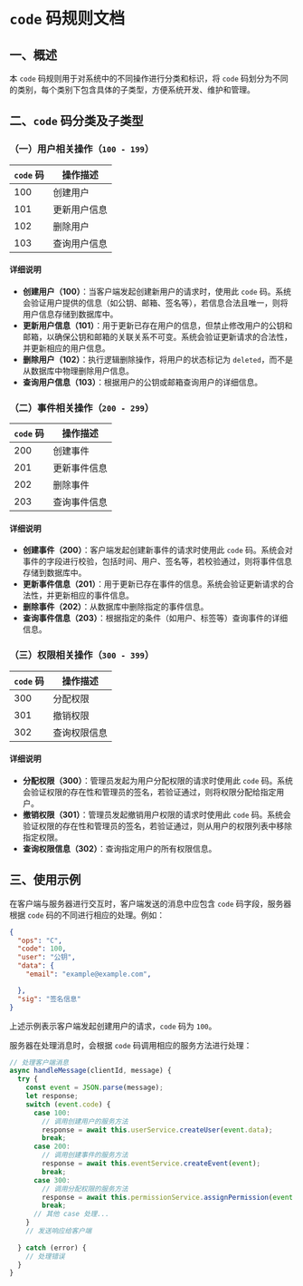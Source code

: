 # `code` 码规则文档

## 一、概述
本 `code` 码规则用于对系统中的不同操作进行分类和标识，将 `code` 码划分为不同的类别，每个类别下包含具体的子类型，方便系统开发、维护和管理。

## 二、`code` 码分类及子类型

### （一）用户相关操作（`100 - 199`）
| `code` 码 | 操作描述 |
| ---- | ---- |
| 100 | 创建用户 |
| 101 | 更新用户信息 |
| 102 | 删除用户 |
| 103 | 查询用户信息 |

#### 详细说明
- **创建用户（100）**：当客户端发起创建新用户的请求时，使用此 `code` 码。系统会验证用户提供的信息（如公钥、邮箱、签名等），若信息合法且唯一，则将用户信息存储到数据库中。
- **更新用户信息（101）**：用于更新已存在用户的信息，但禁止修改用户的公钥和邮箱，以确保公钥和邮箱的关联关系不可变。系统会验证更新请求的合法性，并更新相应的用户信息。
- **删除用户（102）**：执行逻辑删除操作，将用户的状态标记为 `deleted`，而不是从数据库中物理删除用户信息。
- **查询用户信息（103）**：根据用户的公钥或邮箱查询用户的详细信息。

### （二）事件相关操作（`200 - 299`）
| `code` 码 | 操作描述 |
| ---- | ---- |
| 200 | 创建事件 |
| 201 | 更新事件信息 |
| 202 | 删除事件 |
| 203 | 查询事件信息 |

#### 详细说明
- **创建事件（200）**：客户端发起创建新事件的请求时使用此 `code` 码。系统会对事件的字段进行校验，包括时间、用户、签名等，若校验通过，则将事件信息存储到数据库中。
- **更新事件信息（201）**：用于更新已存在事件的信息。系统会验证更新请求的合法性，并更新相应的事件信息。
- **删除事件（202）**：从数据库中删除指定的事件信息。
- **查询事件信息（203）**：根据指定的条件（如用户、标签等）查询事件的详细信息。

### （三）权限相关操作（`300 - 399`）
| `code` 码 | 操作描述 |
| ---- | ---- |
| 300 | 分配权限 |
| 301 | 撤销权限 |
| 302 | 查询权限信息 |

#### 详细说明
- **分配权限（300）**：管理员发起为用户分配权限的请求时使用此 `code` 码。系统会验证权限的存在性和管理员的签名，若验证通过，则将权限分配给指定用户。
- **撤销权限（301）**：管理员发起撤销用户权限的请求时使用此 `code` 码。系统会验证权限的存在性和管理员的签名，若验证通过，则从用户的权限列表中移除指定权限。
- **查询权限信息（302）**：查询指定用户的所有权限信息。

## 三、使用示例
在客户端与服务器进行交互时，客户端发送的消息中应包含 `code` 码字段，服务器根据 `code` 码的不同进行相应的处理。例如：
```json
{
  "ops": "C",
  "code": 100,
  "user": "公钥",
  "data": {
    "email": "example@example.com",

  },
  "sig": "签名信息"
}
```
上述示例表示客户端发起创建用户的请求，`code` 码为 `100`。

服务器在处理消息时，会根据 `code` 码调用相应的服务方法进行处理：
```javascript
// 处理客户端消息
async handleMessage(clientId, message) {
  try {
    const event = JSON.parse(message);
    let response;
    switch (event.code) {
      case 100:
        // 调用创建用户的服务方法
        response = await this.userService.createUser(event.data);
        break;
      case 200:
        // 调用创建事件的服务方法
        response = await this.eventService.createEvent(event);
        break;
      case 300:
        // 调用分配权限的服务方法
        response = await this.permissionService.assignPermission(event.user, event.data.permissionName, event.data.adminSig);
        break;
      // 其他 case 处理...
    }
    // 发送响应给客户端
 
  } catch (error) {
    // 处理错误
  }
}
```

